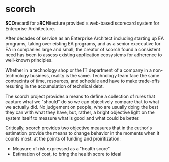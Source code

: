# scorch
**SCO**recard for a**RCH**itecture provided s web-based scorecard system for Enterprise Architecture.

After decades of service as an Enterprise Architect including starting up EA programs, taking over eisting EA programs, and as a senior
excecutive for EA in companies large and small, the creator of scorch found a consistent need has been to assess existing application ecosystems for
adherence to well-known principles.

Whether in a technology shop or the IT department of a company in a non-technology business, reality is the same. Technology team face the
same contracints of time, resources, and schedule and have to make trade-offs resulting in the accumulation of technical debt.

The scorch project provides a means to define a collection of rules that capture what we "should" do so we can objectively compare that to
what we actually did. No judgement on people, who are usually doing the best they can with what they have, but, rather, a bright
objective light on the system itself to measure what is good and what could be better.

Critically, scorch provides two objective measures that in the cuthor's estimation provide the means to change behavior in the moments when
it counts most: at the points of funding and proiritization:

* Measure of risk expressed as a "health score"
* Estimation of cost, to bring the health score to ideal
